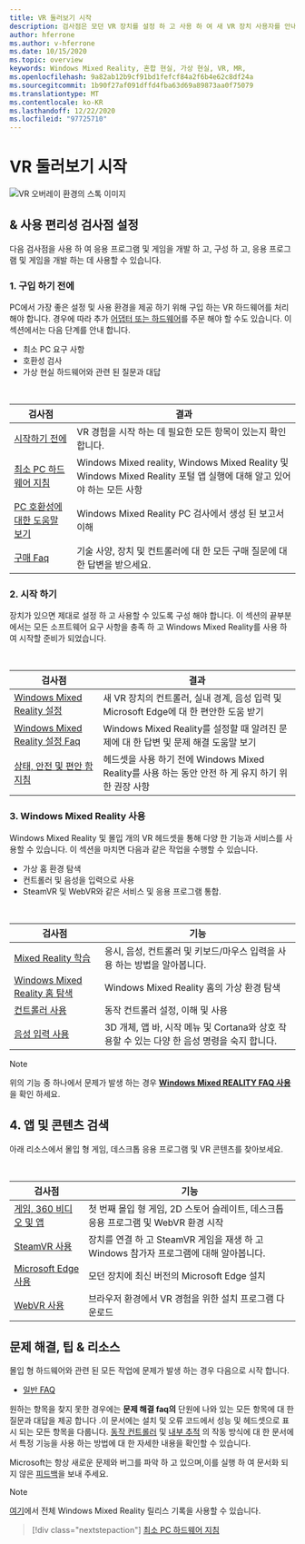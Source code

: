 ```yaml
---
title: VR 둘러보기 시작
description: 검사점은 모던 VR 장치를 설정 하 고 사용 하 여 새 VR 장치 사용자를 안내 합니다.
author: hferrone
ms.author: v-hferrone
ms.date: 10/15/2020
ms.topic: overview
keywords: Windows Mixed Reality, 혼합 현실, 가상 현실, VR, MR,
ms.openlocfilehash: 9a82ab12b9cf91bd1fefcf84a2f6b4e62c8df24a
ms.sourcegitcommit: 1b90f27af091dffd4fba63d69a89873aa0f75079
ms.translationtype: MT
ms.contentlocale: ko-KR
ms.lasthandoff: 12/22/2020
ms.locfileid: "97725710"
---
```

# <a name="start-your-vr-journey"></a>VR 둘러보기 시작

![VR 오버레이 환경의 스톡 이미지](images/mr-win32-slates-pinspanel.png)

## <a name="setup--usability-checkpoints"></a>& 사용 편리성 검사점 설정

다음 검사점을 사용 하 여 응용 프로그램 및 게임을 개발 하 고, 구성 하 고, 응용 프로그램 및 게임을 개발 하는 데 사용할 수 있습니다.

### <a name="1-before-you-buy"></a>1. 구입 하기 전에

PC에서 가장 좋은 설정 및 사용 환경을 제공 하기 위해 구입 하는 VR 하드웨어를 처리 해야 합니다. 경우에 따라 추가 [어댑터 또는 하드웨어](recommended-adapters-for-windows-mixed-reality-capable-pcs.md)를 주문 해야 할 수도 있습니다. 이 섹션에서는 다음 단계를 안내 합니다.

* 최소 PC 요구 사항
* 호환성 검사
* 가상 현실 하드웨어와 관련 된 질문과 대답

<br>

|  검사점  |  결과  |
| --- | --- |
| [시작하기 전에](before-you-start.md) | VR 경험을 시작 하는 데 필요한 모든 항목이 있는지 확인 합니다. |
| [최소 PC 하드웨어 지침](windows-mixed-reality-minimum-pc-hardware-compatibility-guidelines.md) | Windows Mixed reality, Windows Mixed Reality 및 Windows Mixed Reality 포털 앱 실행에 대해 알고 있어야 하는 모든 사항 |
| [PC 호환성에 대한 도움말 보기](get-help-with-pc-compatibility.md) | Windows Mixed Reality PC 검사에서 생성 된 보고서 이해 |
| [구매 Faq](before-you-buy-faqs.md) | 기술 사양, 장치 및 컨트롤러에 대 한 모든 구매 질문에 대 한 답변을 받으세요. |

### <a name="2-getting-started"></a>2. 시작 하기

장치가 있으면 제대로 설정 하 고 사용할 수 있도록 구성 해야 합니다. 이 섹션의 끝부분에서는 모든 소프트웨어 요구 사항을 충족 하 고 Windows Mixed Reality를 사용 하 여 시작할 준비가 되었습니다.

<br>

|  검사점  |  결과  |
| --- | --- |
| [Windows Mixed Reality 설정](set-up-windows-mixed-reality.md) | 새 VR 장치의 컨트롤러, 실내 경계, 음성 입력 및 Microsoft Edge에 대 한 편안한 도움 받기 |
| [Windows Mixed Reality 설정 Faq](wmr-setup-faq.md) | Windows Mixed Reality를 설정할 때 알려진 문제에 대 한 답변 및 문제 해결 도움말 보기 |
| [상태, 안전 및 편안 함 지침](wmr-health-safety-comfort.md) | 헤드셋을 사용 하기 전에 Windows Mixed Reality를 사용 하는 동안 안전 하 게 유지 하기 위한 권장 사항  |

### <a name="3-using-windows-mixed-reality"></a>3. Windows Mixed Reality 사용

Windows Mixed Reality 및 몰입 개의 VR 헤드셋을 통해 다양 한 기능과 서비스를 사용할 수 있습니다. 이 섹션을 마치면 다음과 같은 작업을 수행할 수 있습니다.

* 가상 홈 환경 탐색
* 컨트롤러 및 음성을 입력으로 사용
* SteamVR 및 WebVR와 같은 서비스 및 응용 프로그램 통합.

<br>

|  검사점  |  기능  |
| --- | --- |
| [Mixed Reality 학습](learn-mixed-reality.md) | 응시, 음성, 컨트롤러 및 키보드/마우스 입력을 사용 하는 방법을 알아봅니다. |
| [Windows Mixed Reality 홈 탐색](your-mixed-reality-home.md) | Windows Mixed Reality 홈의 가상 환경 탐색  |
| [컨트롤러 사용](controllers-in-wmr.md) | 동작 컨트롤러 설정, 이해 및 사용 |
| [음성 입력 사용](using-speech-in-wmr.md) | 3D 개체, 앱 바, 시작 메뉴 및 Cortana와 상호 작용할 수 있는 다양 한 음성 명령을 숙지 합니다. |

> [!NOTE]
> 위의 기능 중 하나에서 문제가 발생 하는 경우 **[Windows Mixed REALITY FAQ 사용](using-wmr-faq.md)** 을 확인 하세요.

## <a name="4-discover-apps-and-content"></a>4. 앱 및 콘텐츠 검색

아래 리소스에서 몰입 형 게임, 데스크톱 응용 프로그램 및 VR 콘텐츠를 찾아보세요. 

<br>

|  검사점  |  기능  |
| --- | --- |
| [게임, 360 비디오 및 앱](using-games-and-apps-in-windows-mixed-reality.md) | 첫 번째 몰입 형 게임, 2D 스토어 슬레이트, 데스크톱 응용 프로그램 및 WebVR 환경 시작 |
| [SteamVR 사용](using-steamvr-with-windows-mixed-reality.md) | 장치를 연결 하 고 SteamVR 게임을 재생 하 고 Windows 참가자 프로그램에 대해 알아봅니다. |
| [Microsoft Edge 사용](using-microsoft-edge.md) | 모던 장치에 최신 버전의 Microsoft Edge 설치 |
| [WebVR 사용](webvr.md) | 브라우저 환경에서 VR 경험을 위한 설치 프로그램 다운로드 |

## <a name="troubleshooting-tips--resources"></a>문제 해결, 팁 & 리소스

몰입 형 하드웨어와 관련 된 모든 작업에 문제가 발생 하는 경우 다음으로 시작 합니다.
 
* [일반 FAQ](troubleshooting-windows-mixed-reality.md) 

원하는 항목을 찾지 못한 경우에는 **문제 해결 faq의** 단원에 나와 있는 모든 항목에 대 한 질문과 대답을 제공 합니다 .이 문서에는 설치 및 오류 코드에서 성능 및 헤드셋으로 표시 되는 모든 항목을 다룹니다. [동작 컨트롤러](controllers-in-wmr.md) 및 [내부 추적](tracking-system.md) 의 작동 방식에 대 한 문서에서 특정 기능을 사용 하는 방법에 대 한 자세한 내용을 확인할 수 있습니다.

Microsoft는 항상 새로운 문제와 버그를 파악 하 고 있으며,이를 실행 하 여 문서화 되지 않은 [피드백](filing-feedback.md)을 보내 주세요.

> [!NOTE]
> [여기](mixed-reality-software.md)에서 전체 Windows Mixed Reality 릴리스 기록을 사용할 수 있습니다.

> [!div class="nextstepaction"]
> [최소 PC 하드웨어 지침](windows-mixed-reality-minimum-pc-hardware-compatibility-guidelines.md)

<br>